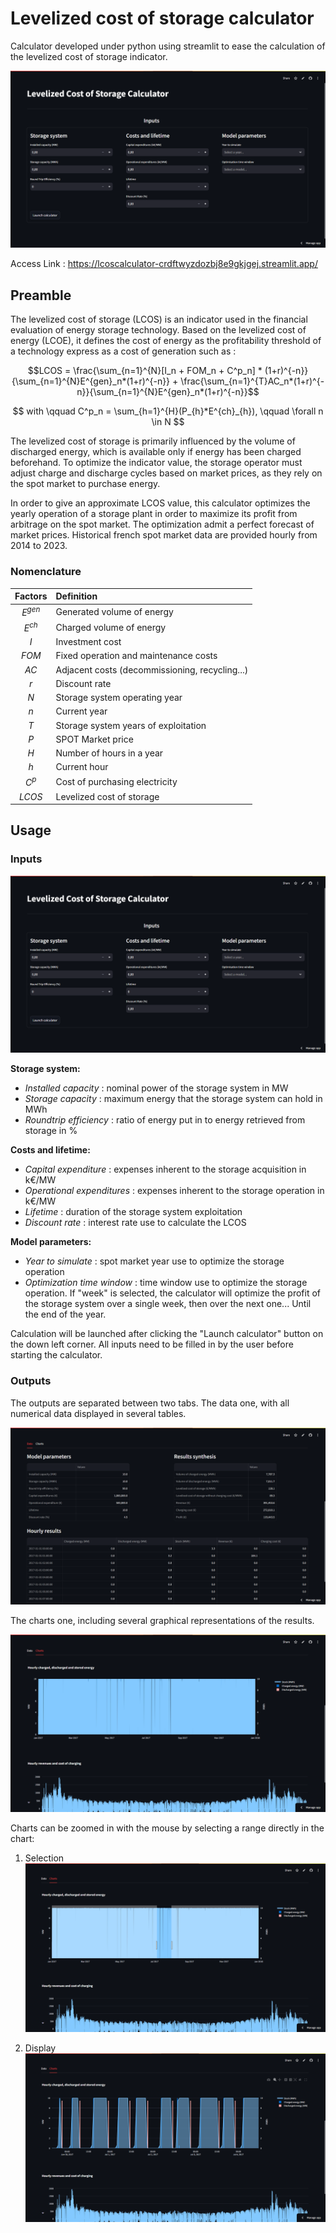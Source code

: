 # Levelized cost of storage calculator

Calculator developed under python using streamlit to ease the calculation of the levelized cost of storage indicator.

![Calculator](https://github.com/ad-44/LCOS_Calculator/blob/main/screenshots/Inputs.png?raw=true)

Access Link : https://lcoscalculator-crdftwyzdozbj8e9gkjgej.streamlit.app/

## Preamble

The levelized cost of storage (LCOS) is an indicator used in the financial evaluation of energy storage technology. Based on the levelized cost of energy (LCOE), it defines the cost of energy as the profitability threshold of a technology express as a cost of generation such as : 

```math
LCOS = \frac{\sum_{n=1}^{N}[I_n + FOM_n + C^p_n] * (1+r)^{-n}}{\sum_{n=1}^{N}E^{gen}_n*(1+r)^{-n}} + \frac{\sum_{n=1}^{T}AC_n*(1+r)^{-n}}{\sum_{n=1}^{N}E^{gen}_n*(1+r)^{-n}}
```

$$ with \qquad C^p_n = \sum_{h=1}^{H}(P_{h}*E^{ch}_{h}), \qquad \forall  n \in N $$

The levelized cost of storage is primarily influenced by the volume of discharged energy, which is available only if energy has been charged beforehand.
To optimize the indicator value, the storage operator must adjust charge and discharge cycles based on market prices, as they rely on the spot market to purchase energy. 

In order to give an approximate LCOS value, this calculator optimizes the yearly operation of a storage plant in order to maximize its profit from arbitrage on the spot market. The optimization admit a perfect forecast of market prices. Historical french spot market data are provided hourly from 2014 to 2023.

### Nomenclature

|Factors|Definition|
|:---:|:---|
|$E^{gen}$|Generated volume of energy|
|$E^{ch}$ | Charged volume of energy|
|$I$ |Investment cost|
|$FOM$| Fixed operation and maintenance costs| 
|$AC$| Adjacent costs (decommissioning, recycling...)|
|$r$ | Discount rate|
|$N$ | Storage system operating year| 
|$n$ | Current year |
|$T$ | Storage system years of exploitation|
|$P$ | SPOT Market price|
|$H$ | Number of hours in a year|
|$h$ | Current hour |
|$C^p$ | Cost of purchasing electricity|
|$LCOS$ | Levelized cost of storage|
        
## Usage
### Inputs

![Calculator](https://github.com/ad-44/LCOS_Calculator/blob/main/screenshots/Inputs.png?raw=true)

**Storage system:**
- *Installed capacity* : nominal power of the storage system in MW
- *Storage capacity* : maximum energy that the storage system can hold in MWh
- *Roundtrip efficiency* : ratio of energy put in to energy retrieved from storage in %

**Costs and lifetime:**
- *Capital expenditure* : expenses inherent to the storage acquisition in k€/MW
- *Operational expenditures* : expenses inherent to the storage operation in k€/MW
- *Lifetime* : duration of the storage system exploitation
- *Discount rate* : interest rate use to calculate the LCOS

**Model parameters:**
- *Year to simulate* : spot market year use to optimize the storage operation
- *Optimization time window* : time window use to optimize the storage operation. If "week" is selected, the calculator will optimize the profit of the storage system over a single week, then over the next one... Until the end of the year. 

Calculation will be launched after clicking the "Launch calculator" button on the down left corner. All inputs need to be filled in by the user before starting the calculator.

### Outputs

The outputs are separated between two tabs. The data one, with all numerical data displayed in several tables.

![Data](https://github.com/ad-44/LCOS_Calculator/blob/main/screenshots/Outputs_data.png?raw=true)

The charts one, including several graphical representations of the results.

![Charts](https://github.com/ad-44/LCOS_Calculator/blob/main/screenshots/Outputs_charts.png?raw=true)

Charts can be zoomed in with the mouse by selecting a range directly in the chart: 

1. Selection 
![Zoom_select](https://github.com/ad-44/LCOS_Calculator/blob/main/screenshots/Zoom_select.png?raw=true)

2. Display
![Zoom_selection](https://github.com/ad-44/LCOS_Calculator/blob/main/screenshots/Zoom_selection.png?raw=true)
